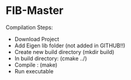 # FIB-Master

Compilation Steps:
  - Download Project
  - Add Eigen lib folder (not added in GITHUB!!)
  - Create new build directory (mkdir build)
  - In build directory: (cmake ../)
  - Compile : (make)
  - Run executable
